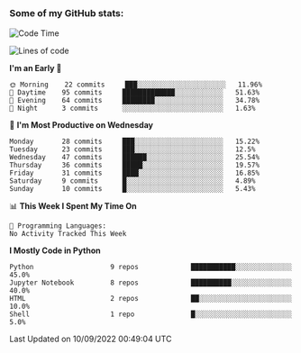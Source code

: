##
### Some of my GitHub stats:


<!--START_SECTION:waka-->
![Code Time](http://img.shields.io/badge/Code%20Time-0%20secs-blue)

![Lines of code](https://img.shields.io/badge/From%20Hello%20World%20I%27ve%20Written-9%20Million%20lines%20of%20code-blue)

**I'm an Early 🐤** 

```text
🌞 Morning    22 commits     ███░░░░░░░░░░░░░░░░░░░░░░   11.96% 
🌆 Daytime    95 commits     █████████████░░░░░░░░░░░░   51.63% 
🌃 Evening    64 commits     ████████░░░░░░░░░░░░░░░░░   34.78% 
🌙 Night      3 commits      ░░░░░░░░░░░░░░░░░░░░░░░░░   1.63%

```
📅 **I'm Most Productive on Wednesday** 

```text
Monday       28 commits     ███░░░░░░░░░░░░░░░░░░░░░░   15.22% 
Tuesday      23 commits     ███░░░░░░░░░░░░░░░░░░░░░░   12.5% 
Wednesday    47 commits     ██████░░░░░░░░░░░░░░░░░░░   25.54% 
Thursday     36 commits     █████░░░░░░░░░░░░░░░░░░░░   19.57% 
Friday       31 commits     ████░░░░░░░░░░░░░░░░░░░░░   16.85% 
Saturday     9 commits      █░░░░░░░░░░░░░░░░░░░░░░░░   4.89% 
Sunday       10 commits     █░░░░░░░░░░░░░░░░░░░░░░░░   5.43%

```


📊 **This Week I Spent My Time On** 

```text
💬 Programming Languages: 
No Activity Tracked This Week

```

**I Mostly Code in Python** 

```text
Python                   9 repos             ███████████░░░░░░░░░░░░░░   45.0% 
Jupyter Notebook         8 repos             ██████████░░░░░░░░░░░░░░░   40.0% 
HTML                     2 repos             ██░░░░░░░░░░░░░░░░░░░░░░░   10.0% 
Shell                    1 repo              █░░░░░░░░░░░░░░░░░░░░░░░░   5.0%

```



 Last Updated on 10/09/2022 00:49:04 UTC
<!--END_SECTION:waka-->

